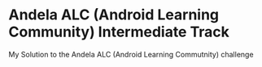# Andela ALC (Android Learning Community) Intermediate Track
My Solution to the Andela ALC (Android Learning Commutnity) challenge
